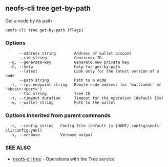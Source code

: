 ## neofs-cli tree get-by-path

Get a node by its path

```
neofs-cli tree get-by-path [flags]
```

### Options

```
      --address string        Address of wallet account
      --cid string            Container ID.
  -g, --generate-key          Generate new private key
  -h, --help                  help for get-by-path
      --latest                Look only for the latest version of a node
      --path string           Path to a node
  -r, --rpc-endpoint string   Remote node address (as 'multiaddr' or '<host>:<port>')
      --tid string            Tree ID
  -t, --timeout duration      Timeout for the operation (default 15s)
  -w, --wallet string         Path to the wallet
```

### Options inherited from parent commands

```
  -c, --config string   Config file (default is $HOME/.config/neofs-cli/config.yaml)
  -v, --verbose         Verbose output
```

### SEE ALSO

* [neofs-cli tree](neofs-cli_tree.md)	 - Operations with the Tree service

